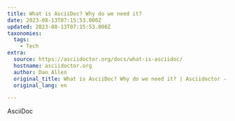 ```yaml
---
title: What is AsciiDoc? Why do we need it?
date: 2023-08-13T07:15:53.000Z
updated: 2023-08-13T07:15:53.000Z
taxonomies:
  tags:
    - Tech
extra:
  source: https://asciidoctor.org/docs/what-is-asciidoc/
  hostname: asciidoctor.org
  author: Dan Allen
  original_title: What is AsciiDoc? Why do we need it? | Asciidoctor --- 什么是AsciiDoc？我们为什么需要它？
  original_lang: en

---
```


AsciiDoc
